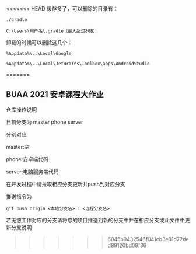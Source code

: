 <<<<<<< HEAD
缓存多了，可以删除的目录有：

`./gradle`

`C:\Users\用户名\.gradle（最大超过8GB）`



卸载的时候可以删除这几个：

`%Appdata%\..\Local\Google`

`%Appdata%\..\Local\JetBrains\Toolbox\apps\AndroidStudio`

=======
## BUAA 2021 安卓课程大作业

仓库操作说明

目前分支为 master phone server

分别对应 

master:空

phone:安卓端代码

server:电脑服务端代码

在开发过程中请拉取相应分支更新并push到对应分支

推送指令为 

`git push origin <本地分支名> : <远程分支名>`

若无您工作对应的分支请将您的项目推送到新的分支中并在相应分支或此文件中更新分支说明
>>>>>>> 6045b9432546f041cb3e81d72ded89120bd09f36
